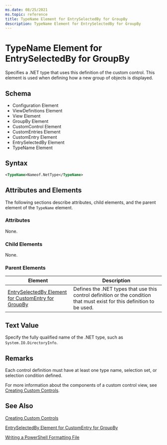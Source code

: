 ```yaml
---
ms.date: 08/25/2021
ms.topic: reference
title: TypeName Element for EntrySelectedBy for GroupBy
description: TypeName Element for EntrySelectedBy for GroupBy
---
```

# TypeName Element for EntrySelectedBy for GroupBy

Specifies a .NET type that uses this definition of the custom control. This element is used when
defining how a new group of objects is displayed.

## Schema

- Configuration Element
- ViewDefinitions Element
- View Element
- GroupBy Element
- CustomControl Element
- CustomEntries Element
- CustomEntry Element
- EntrySelectedBy Element
- TypeName Element

## Syntax

```xml
<TypeName>Nameof.NetType</TypeName>
```

## Attributes and Elements

The following sections describe attributes, child elements, and the parent element of the `TypeName`
element.

### Attributes

None.

### Child Elements

None.

### Parent Elements

|Element|Description|
|-------------|-----------------|
|[EntrySelectedBy Element for CustomEntry for GroupBy](./entryselectedby-element-for-customentry-for-groupby-format.md)|Defines the .NET types that use this control definition or the condition that must exist for this definition to be used.|

## Text Value

Specify the fully qualified name of the .NET type, such as `System.IO.DirectoryInfo`.

## Remarks

Each control definition must have at least one type name, selection set, or selection condition
defined.

For more information about the components of a custom control view, see [Creating Custom Controls](./creating-custom-controls.md).

## See Also

[Creating Custom Controls](./creating-custom-controls.md)

[EntrySelectedBy Element for CustomEntry for GroupBy](./entryselectedby-element-for-customentry-for-groupby-format.md)

[Writing a PowerShell Formatting File](./writing-a-powershell-formatting-file.md)

